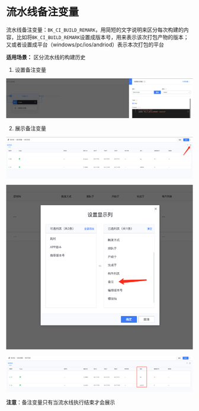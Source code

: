 # 流水线备注变量

流水线备注变量：`BK_CI_BUILD_REMARK`，用简短的文字说明来区分每次构建的内容，比如将`BK_CI_BUILD_REMARK`设置成版本号，用来表示该次打包产物的版本；又或者设置成平台（windows/pc/ios/andriod）表示本次打包的平台

**适用场景：** 区分流水线的构建历史

1. 设置备注变量

![设置备注变量](../../../.gitbook/assets/image-variables-set-remark.png)

2. 展示备注变量

![设置显示列](../../../.gitbook/assets/image-variables-config-column.png)

![选择备注](../../../.gitbook/assets/image-variables-select-remark.png)

![展示备注变量](../../../.gitbook/assets/image-variables-remark-view.png)

**注意**：备注变量只有当流水线执行结束才会展示
